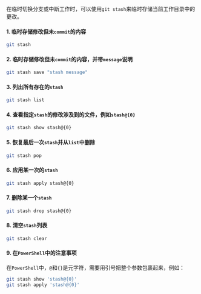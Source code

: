 在临时切换分支或中断工作时，可以使用`git stash`来临时存储当前工作目录中的更改。

#### 1. 临时存储修改但未`commit`的内容

```bash
git stash
```

#### 2. 临时存储修改但未`commit`的内容，并带`message`说明

```bash
git stash save "stash message"
```

#### 3. 列出所有存在的`stash`

```bash
git stash list
```

#### 4. 查看指定`stash`的修改涉及到的文件，例如`stash@{0}`

```bash
git stash show stash@{0}
```

#### 5. 恢复最后一次`stash`并从`list`中删除

```bash
git stash pop
```

#### 6. 应用某一次的`stash`

```bash
git stash apply stash@{0}
```

#### 7. 删除某一个`stash`

```bash
git stash drop stash@{0}
```

#### 8. 清空`stash`列表

```bash
git stash clear
```

#### 9. 在`PowerShell`中的注意事项

在`PowerShell`中，`@`和`{}`是元字符，需要用引号把整个参数包裹起来，例如：

```bash
git stash show 'stash@{0}'
git stash apply 'stash@{0}'
```
